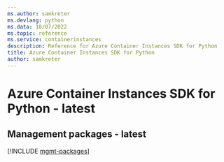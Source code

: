 ```yaml
---
ms.author: samkreter
ms.devlang: python
ms.data: 10/07/2022
ms.topic: reference
ms.service: containerinstances
description: Reference for Azure Container Instances SDK for Python
title: Azure Container Instances SDK for Python
author: samkreter
---
```

# Azure Container Instances SDK for Python - latest

## Management packages - latest
[!INCLUDE [mgmt-packages](container-instances-mgmt-index.md)]